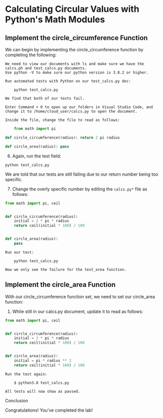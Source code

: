 # Calculating Circular Values with Python's Math Modules


## Implement the circle_circumference Function

We can begin by implementing the circle_circumference function by completing the following:

    We need to view our documents with ls and make sure we have the calcs.ph and test_calcs.py documents.
    Use python -V to make sure our python version is 3.8.2 or higher.

    Run automated tests with Python on our test_calcs.py doc:
```
    python test_calcs.py
```
    We find that both of our tests fail.

    Enter Command + O to open up our folders in Visual Studio Code, and change it to /home/cloud_user/calcs.py to open the document.

    Inside the file, change the file to read as follows:
```py
    from math import pi

def circle_circumference(radius): return 2 pi radius

def circle_area(radius): pass
```
6. Again, run the test field:
```
python test_calcs.py
```
We are told that our tests are still failing due to our return number being too specific.

7. Change the overly specific number by editing the `calcs.py*` file as follows:

```python
from math import pi, ceil


def circle_circumference(radius):
    initial = 2 * pi * radius
    return ceil(initial * 100) / 100


def circle_area(radius):
    pass
```
    Run our test:
```
    python test_calcs.py
```
    Now we only see the failure for the test_area function.

## Implement the circle_area Function

With our circle_circumference function set, we need to set our circle_area function: 

1. While still in our calcs.py document, update it to read as follows:
```py
from math import pi, ceil


def circle_circumference(radius):
    initial = 2 * pi * radius
    return ceil(initial * 100) / 100


def circle_area(radius):
    initial = pi * radius ** 2
    return ceil(initial * 100) / 100
```
    Run the test again:
```
    $ python3.8 test_calcs.py
```
    All tests will now show as passed.

Conclusion

Congratulations! You've completed the lab!